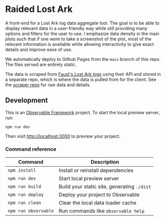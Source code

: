 # Raided Lost Ark

A front-end for a Lost Ark log data aggregate tool. The goal is to be able to
display relevant data in a user-friendly way while still providing many options
and filters for the user to use. I emphasize data density in the main plots such
that if one were to take a screenshot of the plot, most of the relevant
information is available while allowing interactivity to give exact details and
improve ease of use.

We automatically deploy to Github Pages from the `main` branch of this repo. The
files served are entirely static.  

The data is scraped from [Faust's Lost Ark logs](https://logs.fau.dev/logs)
using their API and stored in a separate repo, which is where the data is pulled
from for the client. See the
[scraper repo](https://github.com/evilandrex/raided-loa-scraper) for raw data
and details.

## Development

This is an [Observable Framework](https://observablehq.com/framework) project.
To start the local preview server, run:

```
npm run dev
```

Then visit <http://localhost:3000> to preview your project.

### Command reference

| Command              | Description                                 |
| -------------------- | ------------------------------------------- |
| `npm install`        | Install or reinstall dependencies           |
| `npm run dev`        | Start local preview server                  |
| `npm run build`      | Build your static site, generating `./dist` |
| `npm run deploy`     | Deploy your project to Observable           |
| `npm run clean`      | Clear the local data loader cache           |
| `npm run observable` | Run commands like `observable help`         |
